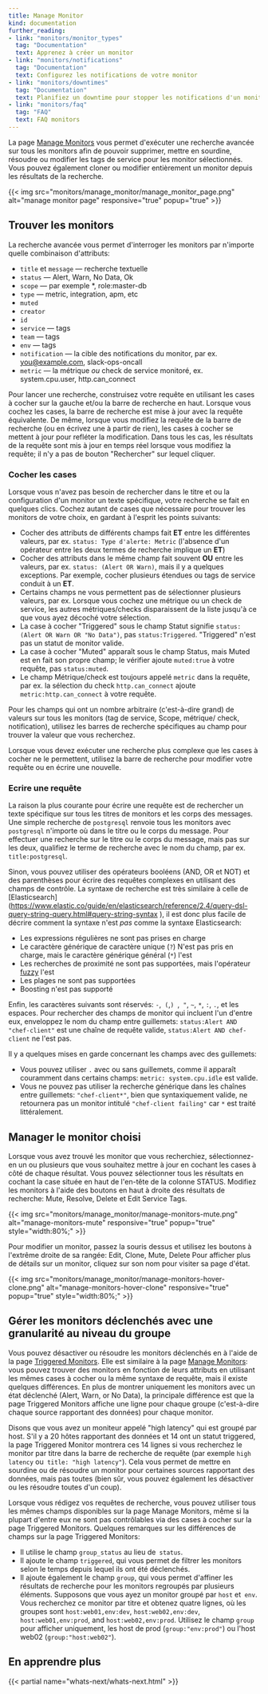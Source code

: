 ```yaml
---
title: Manage Monitor
kind: documentation
further_reading:
- link: "monitors/monitor_types"
  tag: "Documentation"
  text: Apprenez à créer un monitor
- link: "monitors/notifications"
  tag: "Documentation"
  text: Configurez les notifications de votre monitor
- link: "monitors/downtimes"
  tag: "Documentation"
  text: Planifiez un downtime pour stopper les notifications d'un monitor
- link: "monitors/faq"
  tag: "FAQ"
  text: FAQ monitors
---
```


La page [Manage Monitors](https://app.datadoghq.com/monitors/manage) vous permet d'exécuter une recherche avancée sur tous les monitors afin de pouvoir supprimer, mettre en sourdine, résoudre ou modifier les tags de service pour les monitor sélectionnés. Vous pouvez également cloner ou modifier entièrement un monitor depuis les résultats de la recherche.

{{< img src="monitors/manage_monitor/manage_monitor_page.png" alt="manage monitor page" responsive="true" popup="true" >}}

## Trouver les monitors

La recherche avancée vous permet d'interroger les monitors par n'importe quelle combinaison d'attributs:

* `title` et `message` — recherche textuelle
* `status` — Alert, Warn, No Data, Ok
* `scope` — par exemple *, role:master-db
* `type` — metric, integration, apm, etc
* `muted`
* `creator`
* `id`
* `service` — tags
* `team` — tags
* `env` — tags
* `notification` — la cible des notifications du monitor, par ex. you@example.com, slack-ops-oncall
* `metric` — la métrique _ou_  check de service monitoré, ex. system.cpu.user, http.can_connect

Pour lancer une recherche, construisez votre requête en utilisant les cases à cocher sur la gauche et/ou la barre de recherche en haut. Lorsque vous cochez les cases, la barre de recherche est mise à jour avec la requête équivalente. De même, lorsque vous modifiez la requête de la barre de recherche (ou en écrivez une à partir de rien), les cases à cocher se mettent à jour pour refléter la modification. Dans tous les cas, les résultats de la requête sont mis à jour en temps réel lorsque vous modifiez la requête; il n'y a pas de bouton "Rechercher" sur lequel cliquer.

### Cocher les cases

Lorsque vous n'avez pas besoin de rechercher dans le titre et ou la configuration d'un monitor un texte spécifique, votre recherche se fait en quelques clics. Cochez autant de cases que nécessaire pour trouver les monitors de votre choix, en gardant à l'esprit les points suivants:

* Cocher des attributs de différents champs fait **ET** entre  les différentes valeurs, par ex. `status: Type d'alerte: Metric` (l'absence d'un opérateur entre les deux termes de recherche implique un **ET**)
* Cocher des attributs dans le même champ fait souvent **OU** entre  les valeurs, par ex. `status: (Alert OR Warn)`, mais il y a quelques exceptions. Par exemple, cocher plusieurs étendues ou tags de service conduit à un **ET**.
* Certains champs ne vous permettent pas de sélectionner plusieurs valeurs, par ex. Lorsque vous cochez une métrique ou un check de service, les autres métriques/checks disparaissent de la liste jusqu'à ce que vous ayez décoché votre sélection.
* La case à cocher "Triggered" sous le champ Statut signifie `status:(Alert OR Warn OR "No Data")`, pas `status:Triggered`. "Triggered" n'est pas un statut de monitor valide.
* La case à cocher "Muted" apparaît sous le champ Status, mais Muted est en fait son propre champ; le vérifier ajoute `muted:true` à votre requête, pas `status:muted`.
* Le champ Métrique/check est toujours appelé `metric` dans la requête, par ex. la sélection du check `http.can_connect` ajoute `metric:http.can_connect` à votre requête.

Pour les champs qui ont un nombre arbitraire (c'est-à-dire grand) de valeurs sur tous les monitors (tag de service, Scope, métrique/ check, notification), utilisez les barres de recherche spécifiques au champ pour trouver la valeur que vous recherchez.

Lorsque vous devez exécuter une recherche plus complexe que les cases à cocher ne le permettent, utilisez la barre de recherche pour modifier votre requête ou en écrire une nouvelle.

### Ecrire une requête

La raison la plus courante pour écrire une requête est de rechercher un texte spécifique sur tous les titres de monitors et les corps des messages. Une simple recherche de `postgresql` renvoie tous les monitors avec` postgresql` n'importe où dans le titre ou le corps du message. Pour effectuer une recherche sur le titre ou le corps du message, mais pas sur les deux, qualifiez le terme de recherche avec le nom du champ, par ex. `title:postgresql`.

Sinon, vous pouvez utiliser des opérateurs booléens (AND, OR et NOT) et des parenthèses pour écrire des requêtes complexes en utilisant des champs de contrôle. La syntaxe de recherche est très similaire à celle de [Elasticsearch] (https://www.elastic.co/guide/en/elasticsearch/reference/2.4/query-dsl-query-string-query.html#query-string-syntax ), il est donc plus facile de décrire comment la syntaxe n'est *pas* comme la syntaxe Elasticsearch:

* Les expressions régulières ne sont pas prises en charge
* Le caractère générique de caractère unique (`?`) N'est pas pris en charge, mais le caractère générique général (`*`) l'est
* Les recherches de proximité ne sont pas supportées, mais l'opérateur [fuzzy](https://www.elastic.co/guide/en/elasticsearch/reference/2.4/query-dsl-query-string-query.html#_fuzziness) l'est
* Les plages ne sont pas supportées
* Boosting n'est pas supporté

Enfin, les caractères suivants sont réservés: `-`,` (`,`) `,` "`, `~`, `*`, `:`, `.`, et les espaces. Pour rechercher des champs de monitor qui incluent l'un d'entre eux, enveloppez le nom du champ entre guillemets:  `status:Alert AND "chef-client"` est une chaîne de requête valide, `status:Alert AND chef-client` ne l'est pas.

Il y a quelques mises en garde concernant les champs avec des guillemets:

* Vous pouvez utiliser `.` avec ou sans guillemets, comme il apparaît couramment dans certains champs: `metric: system.cpu.idle` est valide.
* Vous ne pouvez pas utiliser la recherche générique dans les chaînes entre guillemets: `"chef-client*"`, bien que syntaxiquement valide, ne retournera pas un monitor intitulé `"chef-client failing"`  car ` * ` est traité littéralement.

## Manager le monitor choisi

Lorsque vous avez trouvé les monitor que vous recherchiez, sélectionnez-en un ou plusieurs que vous souhaitez mettre à jour en cochant les cases à côté de chaque résultat. Vous pouvez sélectionner tous les résultats en cochant la case située en haut de l'en-tête de la colonne STATUS. Modifiez les monitors à l'aide des boutons en haut à droite des résultats de recherche: Mute, Resolve, Delete et Edit Service Tags.

{{< img src="monitors/manage_monitor/manage-monitors-mute.png" alt="manage-monitors-mute" responsive="true" popup="true" style="width:80%;" >}}

Pour modifier un monitor, passez la souris dessus et utilisez les boutons à l'extrême droite de sa rangée: Edit, Clone, Mute, Delete Pour afficher plus de détails sur un monitor, cliquez sur son nom pour visiter sa page d'état.

{{< img src="monitors/manage_monitor/manage-monitors-hover-clone.png" alt="manage-monitors-hover-clone" responsive="true" popup="true" style="width:80%;" >}}

## Gérer les monitors déclenchés avec une granularité au niveau du groupe

Vous pouvez désactiver ou résoudre les monitors déclenchés en à l'aide de la page [Triggered Monitors](https://app.datadoghq.com/monitors/triggered). Elle est similaire à la page [Manage Monitors](#managing-monitors): vous pouvez trouver des monitors en fonction de leurs attributs en utilisant les mêmes cases à cocher ou la même syntaxe de requête, mais il existe quelques différences. En plus de montrer uniquement les monitors avec un état déclenché (Alert, Warn, or No Data), la  principale différence est que la page Triggered Monitors affiche une ligne pour chaque groupe (c'est-à-dire chaque source rapportant des données) pour chaque monitor.

Disons que vous avez un moniteur appelé "high latency" qui est groupé par host. S'il y a 20 hôtes rapportant des données et 14 ont un statut triggered, la page Triggered Monitor montrera ces 14 lignes si vous recherchez le monitor par titre dans la barre de recherche de requête (par exemple `high latency` ou` title:
"high latency"`). Cela vous permet de mettre en sourdine ou de résoudre un monitor pour certaines sources rapportant des données, mais pas toutes (bien sûr, vous pouvez également les désactiver ou les résoudre toutes d'un coup).

Lorsque vous rédigez vos requêtes de recherche, vous pouvez utiliser tous les mêmes champs disponibles sur la page Manage Monitors, même si la plupart d'entre eux ne sont pas contrôlables via des cases à cocher sur la page Triggered Monitors. Quelques remarques sur les différences de champs sur la page Triggered Monitors:

* Il utilise le champ `group_status` au lieu de` status`.
* Il ajoute le champ `triggered`, qui vous permet de filtrer les monitors selon le temps depuis lequel ils ont été déclenchés.
* Il ajoute également le champ `group`, qui vous permet d'affiner les résultats de recherche pour les monitors regroupés par plusieurs éléments. Supposons que vous ayez un monitor groupé par `host` et` env`. Vous recherchez ce monitor par titre et obtenez quatre lignes, où les groupes sont `host:web01,env:dev`, `host:web02,env:dev`, `host:web01,env:prod`, and `host:web02,env:prod`. Utilisez le champ `group` pour afficher uniquement, les host de prod (`group:"env:prod"`) ou l'host web02 (`group:"host:web02"`).

## En apprendre plus

{{< partial name="whats-next/whats-next.html" >}}